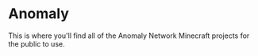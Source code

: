 # Anomaly
This is where you'll find all of the Anomaly Network Minecraft projects for the public to use.

